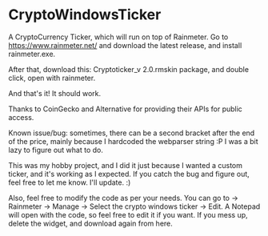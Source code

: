 # CryptoWindowsTicker
A CryptoCurrency Ticker, which will run on top of Rainmeter. Go to https://www.rainmeter.net/   and download the latest release, and install rainmeter.exe. 

After that, download this: Cryptoticker_v 2.0.rmskin package, and double click, open with rainmeter.

And that's it! It should work.

Thanks to CoinGecko and Alternative for providing their APIs for public access.

Known issue/bug:
sometimes, there can be a second bracket after the end of the price, mainly because I hardcoded the webparser string :P
I was a bit lazy to figure out what to do.

This was my hobby project, and I did it just because I wanted a custom ticker, and it's working as I expected.
If you catch the bug and figure out, feel free to let me know. I'll update. :)

Also, feel free to modify the code as per your needs. You can go to -> Rainmeter -> Manage -> Select the crypto windows ticker -> Edit. 
A Notepad will open with the code, so feel free to edit it if you want. If you mess up, delete the widget, and download again from here.

